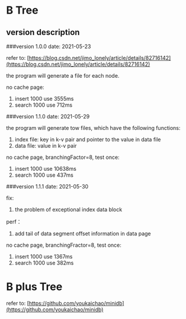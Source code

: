 # B Tree

## version description
###version 1.0.0
date: 2021-05-23

refer to: [https://blog.csdn.net/jimo_lonely/article/details/82716142](https://blog.csdn.net/jimo_lonely/article/details/82716142)

the program will generate a file for each node.

no cache page:
1. insert 1000 use 3555ms
2. search 1000 use 712ms

###version 1.1.0
date: 2021-05-29

the program will generate tow files, which have the following functions:
1. index file: key in k-v pair and pointer to the value in data file
2. data file: value in k-v pair

no cache page, branchingFactor=8, test once: 
1. insert 1000 use 10638ms
2. search 1000 use 437ms

###version 1.1.1
date: 2021-05-30

fix:
1. the problem of exceptional index data block

perf：
1. add tail of data segment offset information in data page

no cache page, branchingFractor=8, test once:
1. insert 1000 use 1367ms
2. search 1000 use 382ms


# B plus Tree

refer to: [https://github.com/youkaichao/minidb](https://github.com/youkaichao/minidb)